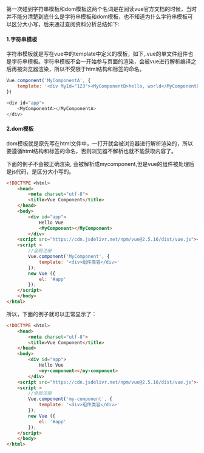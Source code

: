 
第一次碰到字符串模板和dom模板这两个名词是在阅读vue官方文档的时候，当时并不能分清楚到底什么是字符串模板和dom模板，也不知道为什么字符串模板可以区分大小写，后来通过查阅资料分析总结如下:

#### 1.字符串模板
字符串模板就是写在vue中的template中定义的模板，如下,.vue的单文件组件也是字符串模板。字符串模板不会一开始参与页面的渲染，会被vue进行解析编译之后再被浏览器渲染，所以不受限于html结构和标签的命名。

```javascript
Vue.component('MyComponentA', {
	template: '<div MyId="123"><MyComponentB>hello, world</MyComponentB></div>'
})

<div id="app">
    <MyComponentA></MyComponentA>
</div>
```

#### 2.dom模板
dom模板就是原先写在html文件中，一打开就会被浏览器进行解析渲染的，所以要遵循html结构和标签的命名，否则浏览器不解析也就不能获取内容了。

下面的例子不会被正确渲染, <MyComponent></MyComponent>会被解析成mycomponent,但是vue的组件被处理后是js代码，是区分大小写的。

```html
<!DOCTYPE <html>
    <head>
        <meta charset="utf-8">
        <title>Vue Component</title>
    </head>
    <body>
        <div id="app"> 
            Hello Vue
            <MyComponent></MyComponent>
        </div>
    <script src="https://cdn.jsdelivr.net/npm/vue@2.5.16/dist/vue.js"></script>
    <script >
        //全局注册
        Vue.component('MyComponent', {
            template: '<div>组件类容</div>'
        });
        new Vue ({
            el: '#app'
        });
    </script>
    </body>
</html>
```

所以，下面的例子就可以正常显示了：

```html
<!DOCTYPE <html>
    <head>
        <meta charset="utf-8">
        <title>Vue Component</title>
    </head>
    <body>
        <div id="app"> 
            Hello Vue
            <my-component></my-component>
        </div>
    <script src="https://cdn.jsdelivr.net/npm/vue@2.5.16/dist/vue.js"></script>
    <script >
        //全局注册
        Vue.component('my-component', {
            template: '<div>组件类容</div>'
        });
        new Vue ({
            el: '#app'
        });
    </script>
    </body>
</html>
```

